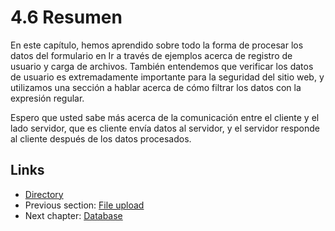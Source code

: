 # 4.6 Resumen

En este capítulo, hemos aprendido sobre todo la forma de procesar los datos del formulario en Ir a través de ejemplos acerca de registro de usuario y carga de archivos. También entendemos que verificar los datos de usuario es extremadamente importante para la seguridad del sitio web, y utilizamos una sección a hablar acerca de cómo filtrar los datos con la expresión regular.

Espero que usted sabe más acerca de la comunicación entre el cliente y el lado servidor, que es cliente envía datos al servidor, y el servidor responde al cliente después de los datos procesados.

## Links

- [Directory](preface.md)
- Previous section: [File upload](04.5.md)
- Next chapter: [Database](05.0.md)
